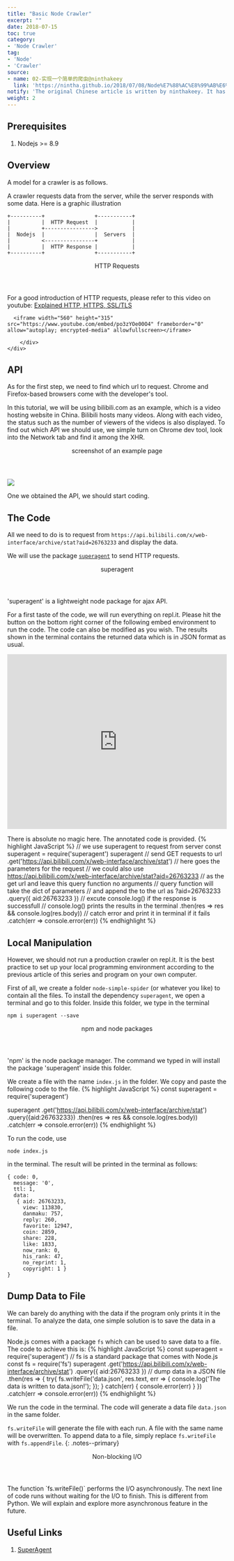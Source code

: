 ```yaml
---
title: "Basic Node Crawler"
excerpt: ""
date: 2018-07-15
toc: true
category:
- 'Node Crawler'
tag:
- 'Node'
- 'Crawler'
source:
- name: 02-实现一个简单的爬虫@ninthakeey
  link: 'https://nintha.github.io/2018/07/08/Node%E7%88%AC%E8%99%AB%E6%8C%87%E5%8C%97/02-%E5%AE%9E%E7%8E%B0%E4%B8%80%E4%B8%AA%E7%AE%80%E5%8D%95%E7%9A%84%E7%88%AC%E8%99%AB/'
notify: 'The original Chinese article is written by ninthakeey. It has been translated and remixed by Datumorphism'
weight: 2
---
```



## Prerequisites

1. Nodejs >= 8.9

## Overview

A model for a crawler is as follows.

A crawler requests data from the server, while the server responds with some data. Here is a graphic illustration

```
+----------+                +-----------+
|          |  HTTP Request  |           |
|          +---------------->           |
|  Nodejs  |                |  Servers  |
|          <----------------+           |
|          |  HTTP Response |           |
+----------+                +-----------+
```


<div class="card">
	<header class="card-header">
		<p class="card-header-title card-toggle">HTTP Requests</p>
	</header>
	<div class="card-content is-hidden">
		<div class="content">
			For a good introduction of HTTP requests, please refer to this video on youtube: <a href="https://www.youtube.com/watch?v=po3zYOe00O4">Explained HTTP, HTTPS, SSL/TLS</a>

      <iframe width="560" height="315" src="https://www.youtube.com/embed/po3zYOe00O4" frameborder="0" allow="autoplay; encrypted-media" allowfullscreen></iframe>

		</div>
	</div>
</div>

## API

As for the first step, we need to find which url to request. Chrome and Firefox-based browsers come with the developer's tool.

In this tutorial, we will be using bilibili.com as an example, which is a video hosting website in China. Bilibili hosts many videos. Along with each video, the status such as the number of viewers of the videos is also displayed. To find out which API we should use, we simple turn on Chrome dev tool, look into the Network tab and find it among the XHR.

<div class="card">
	<header class="card-header">
		<p class="card-header-title card-toggle">screenshot of an example page</p>
	</header>
	<div class="card-content is-hidden">
		<div class="content">
    <img src="../assets/chrome-dev-tool-for-api.jpg"/>
		</div>
	</div>
</div>

One we obtained the API, we should start coding.

## The Code

All we need to do is to request from `https://api.bilibili.com/x/web-interface/archive/stat?aid=26763233` and display the data.

We will use the package [`superagent`](https://visionmedia.github.io/superagent/) to send HTTP requests.

<div class="card">
	<header class="card-header">
		<p class="card-header-title card-toggle">superagent</p>
	</header>
	<div class="card-content is-hidden">
		<div class="content">
			'superagent' is a lightweight node package for ajax API.
		</div>
	</div>
</div>

For a first taste of the code, we will run everything on repl.it. Please hit the button on the bottom right corner of the following embed environment to run the code. The code can also be modified as you wish. The results shown in the terminal contains the returned data which is in JSON format as usual.

<iframe height="400px" width="100%" src="https://repl.it/@emptymalei/crawler-demo-bili?lite=true" scrolling="no" frameborder="no" allowtransparency="true" allowfullscreen="true" sandbox="allow-forms allow-pointer-lock allow-popups allow-same-origin allow-scripts allow-modals"></iframe>

There is absolute no magic here. The annotated code is provided.
{% highlight JavaScript %}
// we use superagent to request from server
const superagent = require('superagent')
superagent
  // send GET requests to url
	.get('https://api.bilibili.com/x/web-interface/archive/stat')
  // here goes the parameters for the request
  // we could also use https://api.bilibili.com/x/web-interface/archive/stat?aid=26763233
  // as the get url and leave this query function no arguments
  // query function will take the dict of parameters
  // and append the to the url as ?aid=26763233
	.query({ aid:26763233 })
  // excute console.log() if the response is successfull
  // console.log() prints the results in the terminal
	.then(res => res && console.log(res.body))
  // catch error and print it in terminal if it fails
	.catch(err => console.error(err))
{% endhighlight %}

## Local Manipulation

However, we should not run a production crawler on repl.it. It is the best practice to set up your local programming environment according to the previous article of this series and program on your own computer.

First of all, we create a folder `node-simple-spider` (or whatever you like) to contain all the files. To install the dependency `superagent`, we open a terminal and go to this folder. Inside this folder, we type in the terminal
```terminal
npm i superagent --save
```
<div class="card">
	<header class="card-header">
		<p class="card-header-title card-toggle">npm and node packages</p>
	</header>
	<div class="card-content is-hidden">
		<div class="content">
			'npm' is the node package manager. The command we typed in will install the package 'superagent' inside this folder.
		</div>
	</div>
</div>

We create a file with the name `index.js` in the folder. We copy and paste the following code to the file.
{% highlight JavaScript %}
const superagent = require('superagent')

superagent
	.get('https://api.bilibili.com/x/web-interface/archive/stat')
	.query({aid:26763233})
	.then(res => res && console.log(res.body))
	.catch(err => console.error(err))
{% endhighlight %}

To run the code, use
```terminal
node index.js
```
in the terminal. The result will be printed in the terminal as follows:
```terminal
{ code: 0,
  message: '0',
  ttl: 1,
  data:
   { aid: 26763233,
     view: 113830,
     danmaku: 757,
     reply: 260,
     favorite: 12947,
     coin: 2859,
     share: 228,
     like: 1833,
     now_rank: 0,
     his_rank: 47,
     no_reprint: 1,
     copyright: 1 }
}
```


## Dump Data to File

We can barely do anything with the data if the program only prints it in the terminal. To analyze the data, one simple solution is to save the data in a file.

Node.js comes with a package `fs` which can be used to save data to a file. The code to achieve this is:
{% highlight JavaScript %}
const superagent = require('superagent')
// fs is a standard package that comes with Node.js
const fs = require('fs')
superagent
	.get('https://api.bilibili.com/x/web-interface/archive/stat')
	.query({ aid:26763233 })
		// dump data in a JSON file
	.then(res => {
		try{
			fs.writeFile('data.json', res.text, err => {
  				console.log('The data is written to data.json!');
			});
		} catch(err) {
			console.error(err)
		}
	})
	.catch(err => console.error(err))
{% endhighlight %}

We run the code in the terminal. The code will generate a data file `data.json` in the same folder.

`fs.writeFile` will generate the file with each run. A file with the same name will be overwritten. To append data to a file, simply replace `fs.writeFile` with `fs.appendFile`.
{: .notes--primary}

<div class="card">
<header class="card-header">
<p class="card-header-title card-toggle">Non-blocking I/O</p>
</header>
<div class="card-content is-hidden">
<div class="content" markdown="1">
The function `fs.writeFile()` performs the I/O asynchronously. The next line of code runs without waiting for the I/O to finish. This is different from Python. We will explain and explore more asynchronous feature in the future.
</div>
</div>
</div>



## Useful Links

1. [SuperAgent](https://www.npmjs.com/package/superagent)
